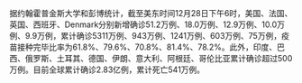 据约翰霍普金斯大学和彭博统计，截至美东时间12月28日下午6时，美国、法国、英国、西班牙、Denmark分别新增确诊51.2万例、18.0万例、12.9万例、10.0万例、9.9万例，累计确诊5311万例、943万例、1241万例、603万例、75万例，疫苗接种完毕比率为61.8%、79.6%、70.8%、81.4%、78.2%。此外，印度、巴西、俄罗斯、土耳其、德国、伊朗、意大利、阿根廷、哥伦比亚累计确诊超过500万例。目前全球累计确诊2.83亿例，累计死亡541万例。